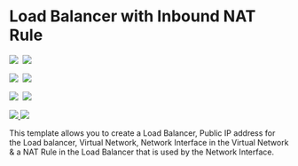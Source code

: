 # Load Balancer with Inbound NAT Rule

<IMG SRC="https://azbotstorage.blob.core.windows.net/badges/101-loadbalancer-with-nat-rule/PublicLastTestDate.svg" />&nbsp;
<IMG SRC="https://azbotstorage.blob.core.windows.net/badges/101-loadbalancer-with-nat-rule/PublicDeployment.svg" />&nbsp;

<IMG SRC="https://azbotstorage.blob.core.windows.net/badges/101-loadbalancer-with-nat-rule/FairfaxLastTestDate.svg" />&nbsp;
<IMG SRC="https://azbotstorage.blob.core.windows.net/badges/101-loadbalancer-with-nat-rule/FairfaxDeployment.svg" />&nbsp;

<IMG SRC="https://azbotstorage.blob.core.windows.net/badges/101-loadbalancer-with-nat-rule/BestPracticeResult.svg" />&nbsp;
<IMG SRC="https://azbotstorage.blob.core.windows.net/badges/101-loadbalancer-with-nat-rule/CredScanResult.svg" />&nbsp;

<a href="https://portal.azure.com/#create/Microsoft.Template/uri/https%3A%2F%2Fraw.githubusercontent.com%2FAzure%2Fazure-quickstart-templates%2Fmaster%2F101-loadbalancer-with-nat-rule%2Fazuredeploy.json" target="_blank">
    <img src="http://azuredeploy.net/deploybutton.png"/>
</a>
<a href="http://armviz.io/#/?load=https%3A%2F%2Fraw.githubusercontent.com%2FAzure%2Fazure-quickstart-templates%2Fmaster%2F101-loadbalancer-with-nat-rule%2Fazuredeploy.json" target="_blank">
    <img src="http://armviz.io/visualizebutton.png"/>
</a>

This template allows you to create a Load Balancer, Public IP address for the Load balancer, Virtual Network, Network Interface in the Virtual Network & a NAT Rule in the Load Balancer that is used by the Network Interface.
